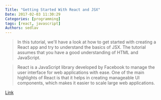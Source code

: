 ```yaml
---
Title: "Getting Started With React and JSX"
Date: 2017-02-03 11:30:29
Categories: [programming]
tags: [react, javascript]
Authors: sedlav
---
```


> In this tutorial, we'll have a look at how to get started with creating a React app and try to understand the basics of JSX. The tutorial assumes that you have a good understanding of HTML and JavaScript.

> React is a JavaScript library developed by Facebook to manage the user interface for web applications with ease. One of the main highlights of React is that it helps in creating manageable UI components, which makes it easier to scale large web applications.

[Link](https://code.tutsplus.com/tutorials/getting-started-with-react-and-jsx--cms-27352)
